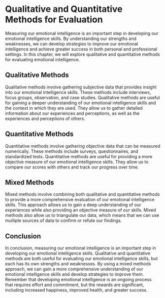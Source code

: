 Qualitative and Quantitative Methods for Evaluation
=====================================================================================================

Measuring our emotional intelligence is an important step in developing our emotional intelligence skills. By understanding our strengths and weaknesses, we can develop strategies to improve our emotional intelligence and achieve greater success in both personal and professional settings. In this chapter, we will explore qualitative and quantitative methods for evaluating emotional intelligence.

Qualitative Methods
-------------------

Qualitative methods involve gathering subjective data that provides insight into our emotional intelligence skills. These methods include interviews, focus groups, observation, and case studies. Qualitative methods are useful for gaining a deeper understanding of our emotional intelligence skills and the context in which they are used. They allow us to gather detailed information about our experiences and perceptions, as well as the experiences and perceptions of others.

Quantitative Methods
--------------------

Quantitative methods involve gathering objective data that can be measured numerically. These methods include surveys, questionnaires, and standardized tests. Quantitative methods are useful for providing a more objective measure of our emotional intelligence skills. They allow us to compare our scores with others and track our progress over time.

Mixed Methods
-------------

Mixed methods involve combining both qualitative and quantitative methods to provide a more comprehensive evaluation of our emotional intelligence skills. This approach allows us to gain a deep understanding of our experiences while also providing an objective measure of our skills. Mixed methods also allow us to triangulate our data, which means that we can use multiple sources of data to confirm or refute our findings.

Conclusion
----------

In conclusion, measuring our emotional intelligence is an important step in developing our emotional intelligence skills. Qualitative and quantitative methods are both useful for evaluating our emotional intelligence skills, but each has its own strengths and weaknesses. By using a mixed methods approach, we can gain a more comprehensive understanding of our emotional intelligence skills and develop strategies to improve them. Remember that developing emotional intelligence is an ongoing process that requires effort and commitment, but the rewards are significant, including increased happiness, improved health, and greater success.

